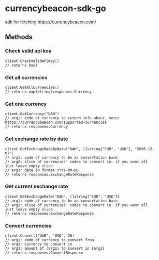 # currencybeacon-sdk-go
sdk for fetching https://currencybeacon.com/

## Methods
### Check valid api key
```
client.CheckValidAPIKey()
// returns bool
```
### Get all currencies 
```
client.GetAllCurrencies()
// returns map[string]responses.Currency
```
### Get one currency
```
client.GetCurrency("UAH")
// arg1: code of currency to return info about. more: https://currencybeacon.com/supported-currencies
// returns responses.Currency
```
### Get exchange rate by date
```
client.GetExchangeRateByDate("UAH", []string{"EUR", "USD"}, "2008-12-07")
// arg1: code of currency to be as convertation base
// arg2: slice of currencies' codes to convert in. if you want all just leave empty slice
// arg3: date in format YYYY-MM-DD
// returns responses.ExchangeRateResponse
```
### Get current exchange rate
```
client.GetExchangeRate("UAH", []string{"EUR", "USD"})
// arg1: code of currency to be as convertation base
// arg2: slice of currencies' codes to convert in. if you want all just leave empty slice
// returns responses.ExchangeRateResponse
```
### Convert currencies
```
client.Convert("UAH", "USD", 20)
// arg1: code of currency to convert from
// arg2: currency to convert in
// arg3: amount of {arg1} to convert in {arg2}
// returns responses.ConvertResponse
```
